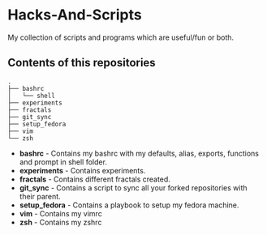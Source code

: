# Hacks-And-Scripts

My collection of scripts and programs which are useful/fun or both.

## Contents of this repositories

```
.
├── bashrc
│   └── shell
├── experiments
├── fractals
├── git_sync
├── setup_fedora
├── vim
└── zsh
```
- **bashrc** - Contains my bashrc with my defaults, alias, exports, functions and prompt in shell folder.
- **experiments** - Contains experiments.
- **fractals** - Contains different fractals created.
- **git_sync** - Contains a script to sync all your forked repositories with their parent.
- **setup_fedora** - Contains a playbook to setup my fedora machine.
- **vim** - Contains my vimrc
- **zsh** - Contains my zshrc
